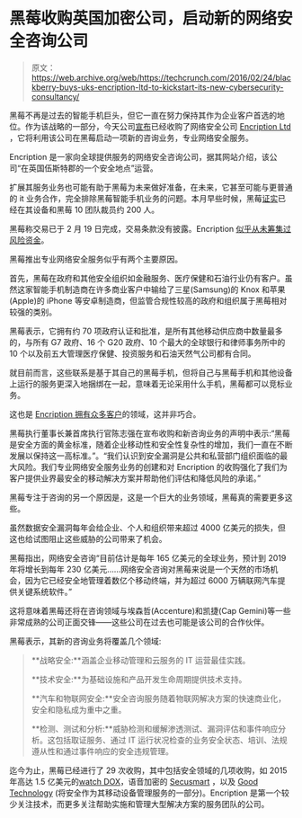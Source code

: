# 黑莓收购英国加密公司，启动新的网络安全咨询公司

> 原文：<https://web.archive.org/web/https://techcrunch.com/2016/02/24/blackberry-buys-uks-encription-ltd-to-kickstart-its-new-cybersecurity-consultancy/>

黑莓不再是过去的智能手机巨头，但它一直在努力保持其作为企业客户首选的地位。作为该战略的一部分，今天公司[宣布](https://web.archive.org/web/20230316170815/http://press.blackberry.com/press/2016/blackberry-launches-new-professional-cybersecurity-services-practice-to-expand-portfolio.html)已经收购了网络安全公司 [Encription Ltd](https://web.archive.org/web/20230316170815/http://www.encription.co.uk/) ，它将利用该公司在黑莓启动一项新的咨询业务，专业网络安全服务。

Encription 是一家向全球提供服务的网络安全咨询公司，据其网站介绍，该公司“在英国伍斯特郡的一个安全地点”运营。

扩展其服务业务也可能有助于黑莓为未来做好准备，在未来，它甚至可能与更普通的 it 业务合作，完全排除黑莓智能手机业务的问题。本月早些时候，黑莓[证实](https://web.archive.org/web/20230316170815/http://www.techmeme.com/160205/p16#a160205p16)已经在其设备和黑莓 10 团队裁员约 200 人。

黑莓称交易已于 2 月 19 日完成，交易条款没有披露。Encription [似乎从未筹集过风险资金](https://web.archive.org/web/20230316170815/https://www.crunchbase.com/organization/encription)。

黑莓推出专业网络安全服务似乎有两个主要原因。

首先，黑莓在政府和其他安全组织如金融服务、医疗保健和石油行业仍有客户。虽然这家智能手机制造商在许多商业客户中输给了三星(Samsung)的 Knox 和苹果(Apple)的 iPhone 等安卓制造商，但监管合规性较高的政府和组织属于黑莓相对较强的类别。

黑莓表示，它拥有约 70 项政府认证和批准，是所有其他移动供应商中数量最多的，与所有 G7 政府、16 个 G20 政府、10 个最大的全球银行和律师事务所中的 10 个以及前五大管理医疗保健、投资服务和石油天然气公司都有合同。

就目前而言，这些联系是基于其自己的黑莓手机，但将自己与黑莓手机和其他设备上运行的服务更深入地捆绑在一起，意味着无论采用什么手机，黑莓都可以竞标业务。

这也是 [Encription 拥有众多客户](https://web.archive.org/web/20230316170815/http://www.encription.co.uk/about-us/)的领域，这并非巧合。

黑莓执行董事长兼首席执行官陈志强在宣布收购和新咨询业务的声明中表示:“黑莓是安全方面的黄金标准，随着企业移动性和安全性复杂性的增加，我们一直在不断发展以保持这一高标准。”。“我们认识到安全漏洞是公共和私营部门组织面临的最大风险。我们专业网络安全服务业务的创建和对 Encription 的收购强化了我们为客户提供业界最安全的移动解决方案并帮助他们评估和降低风险的承诺。”

黑莓专注于咨询的另一个原因是，这是一个巨大的业务领域，黑莓真的需要更多这些。

虽然数据安全漏洞每年会给企业、个人和组织带来超过 4000 亿美元的损失，但这也给试图阻止这些威胁的公司带来了机会。

黑莓指出，网络安全咨询“目前估计是每年 165 亿美元的全球业务，预计到 2019 年将增长到每年 230 亿美元……网络安全咨询对黑莓来说是一个天然的市场机会，因为它已经安全地管理着数亿个移动终端，并为超过 6000 万辆联网汽车提供关键系统软件。”

这将意味着黑莓还将在咨询领域与埃森哲(Accenture)和凯捷(Cap Gemini)等一些非常成熟的公司正面交锋——这些公司在过去也可能是该公司的合作伙伴。

黑莓表示，其新的咨询业务将覆盖几个领域:

> **战略安全:**涵盖企业移动管理和云服务的 IT 运营最佳实践。
> 
> **技术安全:**为基础设施和产品开发生命周期提供技术支持。
> 
> **汽车和物联网安全:**安全咨询服务随着物联网解决方案的快速商业化，安全和隐私成为重中之重。
> 
> **检测、测试和分析:**威胁检测和缓解渗透测试、漏洞评估和事件响应分析。这包括取证服务、通过 IT 运行状况检查的业务安全状态、培训、法规遵从性和通过事件响应的安全违规管理。

迄今为止，黑莓已经进行了 29 次收购，其中包括安全领域的几项收购，如 2015 年高达 1.5 亿美元的[watch DOX](https://web.archive.org/web/20230316170815/https://techcrunch.com/2015/04/21/blackberry-watchdox/)，语音加密的 [Secusmart](https://web.archive.org/web/20230316170815/https://techcrunch.com/2014/07/29/blackberry-snags-german-voice-encryption-firm-secusmart-but-years-too-late/) ，以及 [Good Technology](https://web.archive.org/web/20230316170815/https://techcrunch.com/2015/09/04/blackberry-goes-shopping-again-buys-good-technology/) (将安全作为其移动设备管理服务的一部分)。Encription 是第一个较少关注技术，而更多关注帮助实施和管理大型解决方案的服务团队的公司。